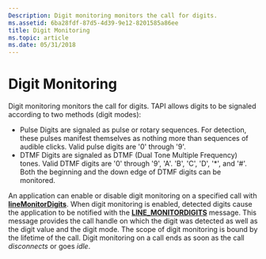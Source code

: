 ```yaml
---
Description: Digit monitoring monitors the call for digits.
ms.assetid: 6ba28fdf-87d5-4d39-9e12-8201585a86ee
title: Digit Monitoring
ms.topic: article
ms.date: 05/31/2018
---
```


# Digit Monitoring

Digit monitoring monitors the call for digits. TAPI allows digits to be signaled according to two methods (digit modes):

-   Pulse Digits are signaled as pulse or rotary sequences. For detection, these pulses manifest themselves as nothing more than sequences of audible clicks. Valid pulse digits are '0' through '9'.
-   DTMF Digits are signaled as DTMF (Dual Tone Multiple Frequency) tones. Valid DTMF digits are '0' through '9', 'A'. 'B', 'C', 'D', '\*', and '\#'. Both the beginning and the down edge of DTMF digits can be monitored.

An application can enable or disable digit monitoring on a specified call with [**lineMonitorDigits**](/windows/desktop/api/Tapi/nf-tapi-linemonitordigits). When digit monitoring is enabled, detected digits cause the application to be notified with the [**LINE\_MONITORDIGITS**](line-monitordigits.md) message. This message provides the call handle on which the digit was detected as well as the digit value and the digit mode. The scope of digit monitoring is bound by the lifetime of the call. Digit monitoring on a call ends as soon as the call *disconnects* or goes *idle*.

 

 



